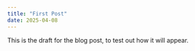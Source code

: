 ```yaml
---
title: "First Post"
date: 2025-04-08
---
```


This is the draft for the blog post, to test out how it will appear.
